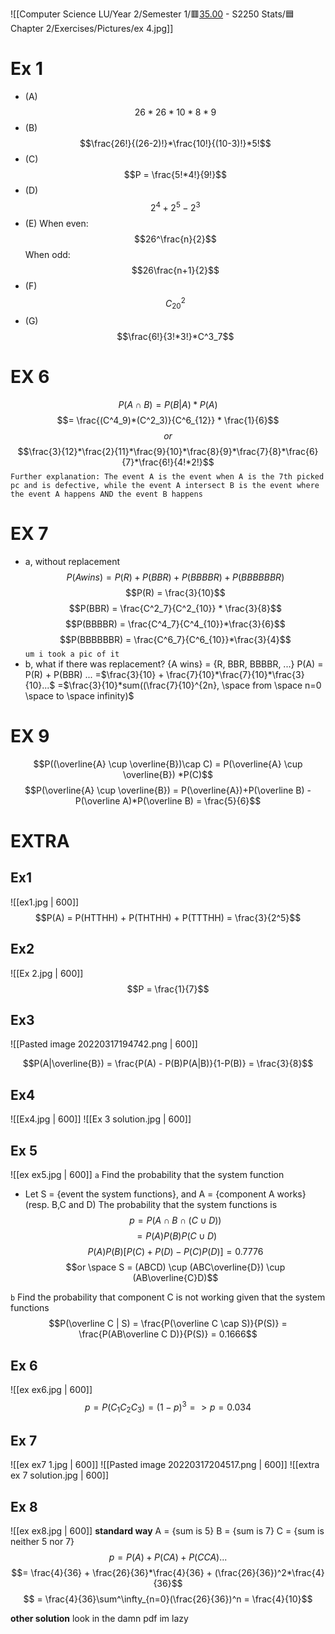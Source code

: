 ![[Computer Science LU/Year 2/Semester 1/🟥[35.00](4) - S2250 Stats/🟦Chapter 2/Exercises/Pictures/ex 4.jpg]]

# Ex 1
- (A)
$$26*26*10*8*9$$
- (B)
$$\frac{26!}{(26-2)!}*\frac{10!}{(10-3)!}*5!$$
- (C)
$$P = \frac{5!*4!}{9!}$$
- (D)
$$2^4+2^5-2^3$$
- (E)
When even: $$26^\frac{n}{2}$$
When odd: $$26\frac{n+1}{2}$$
- (F)
$$C^2_{20}$$
- (G)
$$\frac{6!}{3!*3!}*C^3_7$$

# EX 6
$$P(A\cap B) = P(B|A)*P(A)$$
$$= \frac{(C^4_9)*(C^2_3)}{C^6_{12}} * \frac{1}{6}$$
$$or$$
$$\frac{3}{12}*\frac{2}{11}*\frac{9}{10}*\frac{8}{9}*\frac{7}{8}*\frac{6}{7}*\frac{6!}{4!*2!}$$
`Further explanation: The event A is the event when A is the 7th picked pc and is defective, while the event A intersect B is the event where the event A happens AND the event B happens`

# EX 7
- a, without replacement
$$P(A wins) = P(R) + P(BBR) + P(BBBBR) + P(BBBBBBR)$$
$$P(R) = \frac{3}{10}$$
$$P(BBR) = \frac{C^2_7}{C^2_{10}} * \frac{3}{8}$$
$$P(BBBBR) = \frac{C^4_7}{C^4_{10}}*\frac{3}{6}$$
$$P(BBBBBBR) = \frac{C^6_7}{C^6_{10}}*\frac{3}{4}$$
`um i took a pic of it`
- b, what if there was replacement?
{A wins} = {R, BBR, BBBBR, ...}
P(A) = P(R) + P(BBR) ...
=$\frac{3}{10} + \frac{7}{10}*\frac{7}{10}*\frac{3}{10}...$
=$\frac{3}{10}*sum((\frac{7}{10}^{2n}, \space from \space n=0 \space to \space infinity)$

# EX 9
$$P((\overline{A} \cup \overline{B})\cap C) = P(\overline{A} \cup \overline{B}) *P(C)$$
$$P(\overline{A} \cup \overline{B}) = P(\overline{A})+P(\overline B) - P(\overline A)*P(\overline B) = \frac{5}{6}$$
# EXTRA
## Ex1 
![[ex1.jpg | 600]]
$$P(A) = P(HTTHH) + P(THTHH) + P(TTTHH) = \frac{3}{2^5}$$

## Ex2
![[Ex 2.jpg | 600]]
$$P = \frac{1}{7}$$

## Ex3
![[Pasted image 20220317194742.png | 600]]

$$P(A|\overline{B}) = \frac{P(A) - P(B)P(A|B)}{1-P(B)} = \frac{3}{8}$$

## Ex4
![[Ex4.jpg | 600]]
![[Ex 3 solution.jpg | 600]]

## Ex 5
![[ex ex5.jpg | 600]]
`a` Find the probability that the system function
- Let S = {event the system functions}, and A = {component A works} (resp. B,C and D)
The probability that the system functions is
$$p = P(A \cap B \cap (C \cup D))$$
$$= P(A)P(B)P(C \cup D)$$
$$P(A)P(B)[P(C)+P(D)-P(C)P(D)] = 0.7776$$
$$or \space S = (ABCD) \cup (ABC\overline{D}) \cup (AB\overline{C}D)$$

`b` Find the probability that component C is not working given that the system functions
$$P(\overline C | S) = \frac{P(\overline C \cap S)}{P(S)} = \frac{P(AB\overline C D)}{P(S)} = 0.1666$$

## Ex 6
![[ex ex6.jpg | 600]]
$$p = P(C_1C_2C_3) = (1-p)^3 => p = 0.034$$

## Ex 7
![[ex ex7 1.jpg | 600]]
![[Pasted image 20220317204517.png | 600]]
![[extra ex 7 solution.jpg | 600]]

## Ex 8
![[ex ex8.jpg  | 600]]
**standard way**
A = {sum is 5}
B = {sum is 7}
C = {sum is neither 5 nor 7}
$$p = P(A)+ P(CA) + P(CCA)...$$
$$= \frac{4}{36} + \frac{26}{36}*\frac{4}{36} + (\frac{26}{36})^2*\frac{4}{36}$$
$$ = \frac{4}{36}\sum^\infty_{n=0}(\frac{26}{36})^n = \frac{4}{10}$$

**other solution**
look in the damn pdf im lazy